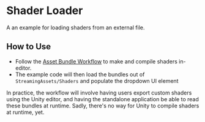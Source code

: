 # Shader Loader
A an example for loading shaders from an external file.

## How to Use
* Follow the [Asset Bundle Workflow](https://docs.unity3d.com/Manual/AssetBundles-Workflow.html) to make and compile shaders in-editor.
* The example code will then load the bundles out of `StreamingAssets/Shaders` and populate the dropdown UI element

In practice, the workflow will involve having users export custom shaders using the Unity editor, and having the standalone application be able to read these bundles at runtime. Sadly, there's no way for Unity to compile shaders at runtime, yet.